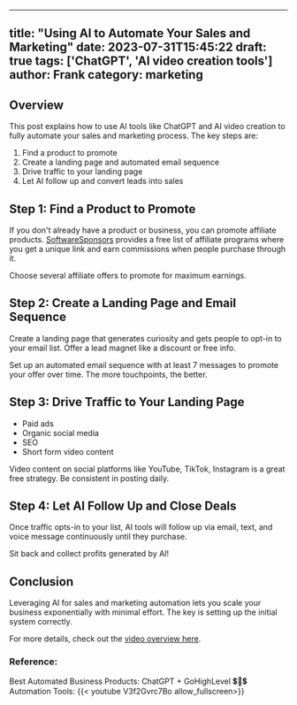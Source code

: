 
---
title: "Using AI to Automate Your Sales and Marketing"
date: 2023-07-31T15:45:22
draft: true
tags: ['ChatGPT', 'AI video creation tools']
author: Frank
category: marketing
---

## Overview

This post explains how to use AI tools like ChatGPT and AI video creation to fully automate your sales and marketing process. The key steps are:

1. Find a product to promote 
2. Create a landing page and automated email sequence
3. Drive traffic to your landing page 
4. Let AI follow up and convert leads into sales

## Step 1: Find a Product to Promote

If you don't already have a product or business, you can promote affiliate products. [SoftwareSponsors](https://softwaresponsors.com) provides a free list of affiliate programs where you get a unique link and earn commissions when people purchase through it. 

Choose several affiliate offers to promote for maximum earnings.

## Step 2: Create a Landing Page and Email Sequence 

Create a landing page that generates curiosity and gets people to opt-in to your email list. Offer a lead magnet like a discount or free info. 

Set up an automated email sequence with at least 7 messages to promote your offer over time. The more touchpoints, the better.

## Step 3: Drive Traffic to Your Landing Page

- Paid ads 
- Organic social media
- SEO
- Short form video content 

Video content on social platforms like YouTube, TikTok, Instagram is a great free strategy. Be consistent in posting daily.

## Step 4: Let AI Follow Up and Close Deals

Once traffic opts-in to your list, AI tools will follow up via email, text, and voice message continuously until they purchase. 

Sit back and collect profits generated by AI!

## Conclusion

Leveraging AI for sales and marketing automation lets you scale your business exponentially with minimal effort. The key is setting up the initial system correctly.

For more details, check out the [video overview here](https://www.youtube.com/watch?v=dQw4w9WgXcQ).


### Reference:
Best Automated Business Products: ChatGPT + GoHighLevel 💲🤖💲 Automation Tools:
{{< youtube V3f2Gvrc7Bo allow_fullscreen>}}
        